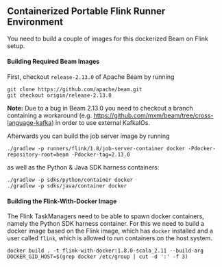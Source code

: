 ## Containerized Portable Flink Runner Environment

You need to build a couple of images for this dockerized Beam on Flink setup.

#### Building Required Beam Images 

First, checkout `release-2.13.0` of Apache Beam by running
```
git clone https://github.com/apache/beam.git 
git checkout origin/release-2.13.0
```
**Note:** Due to a bug in Beam 2.13.0 you need to checkout a branch containing a workaround (e.g. https://github.com/mxm/beam/tree/cross-language-kafka) in order to use external KafkaIOs.

Afterwards you can build the job server image by running
```
./gradlew -p runners/flink/1.8/job-server-container docker -Pdocker-repository-root=beam -Pdocker-tag=2.13.0
```
as well as the Python & Java SDK harness containers:

```
./gradlew -p sdks/python/container docker
./gradlew -p sdks/java/container docker
```

#### Building the Flink-With-Docker Image

The Flink TaskManagers need to be able to spawn docker containers, namely the Python SDK harness container. For this we need to build a docker image based on the Flink image, which has `docker` installed and a user called `flink`, which is allowed to run containers on the host system.
```
docker build . -t flink-with-docker:1.8.0-scala_2.11 --build-arg DOCKER_GID_HOST=$(grep docker /etc/group | cut -d ':' -f 3)
```
